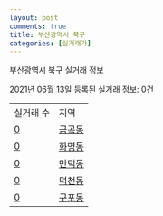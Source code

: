 ```yaml
---
layout: post
comments: true
title: 부산광역시 북구
categories: [실거래가]
---
```


부산광역시 북구 실거래 정보

2021년 06월 13일 등록된 실거래 정보: 0건


<table class="sortable">
  <tr>
    <td>실거래 수</td>
    <td>지역</td>
  </tr>

  
  <tr class="item">
    <td><a href="2632010100.html">0</a></td>
    <td><a href="2632010100.html">금곡동</a></td>
  </tr>
    

  <tr class="item">
    <td><a href="2632010200.html">0</a></td>
    <td><a href="2632010200.html">화명동</a></td>
  </tr>
    

  <tr class="item">
    <td><a href="2632010300.html">0</a></td>
    <td><a href="2632010300.html">만덕동</a></td>
  </tr>
    

  <tr class="item">
    <td><a href="2632010400.html">0</a></td>
    <td><a href="2632010400.html">덕천동</a></td>
  </tr>
    

  <tr class="item">
    <td><a href="2632010500.html">0</a></td>
    <td><a href="2632010500.html">구포동</a></td>
  </tr>
    


</table>
    